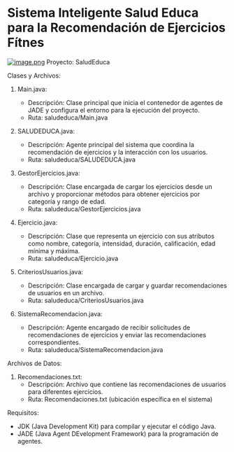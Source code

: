 # Sistema Inteligente Salud Educa para la Recomendación de Ejercicios Fítnes
[![image.png](https://i.postimg.cc/R0Q6g6Sw/image.png)](https://postimg.cc/jW2S5jJj)
Proyecto: SaludEduca

Clases y Archivos:

1. Main.java:
   - Descripción: Clase principal que inicia el contenedor de agentes de JADE y configura el entorno para la ejecución del proyecto.
   - Ruta: saludeduca/Main.java

2. SALUDEDUCA.java:
   - Descripción: Agente principal del sistema que coordina la recomendación de ejercicios y la interacción con los usuarios.
   - Ruta: saludeduca/SALUDEDUCA.java

3. GestorEjercicios.java:
   - Descripción: Clase encargada de cargar los ejercicios desde un archivo y proporcionar métodos para obtener ejercicios por categoría y rango de edad.
   - Ruta: saludeduca/GestorEjercicios.java

4. Ejercicio.java:
   - Descripción: Clase que representa un ejercicio con sus atributos como nombre, categoría, intensidad, duración, calificación, edad mínima y máxima.
   - Ruta: saludeduca/Ejercicio.java

5. CriteriosUsuarios.java:
   - Descripción: Clase encargada de cargar y guardar recomendaciones de usuarios en un archivo.
   - Ruta: saludeduca/CriteriosUsuarios.java

6. SistemaRecomendacion.java:
   - Descripción: Agente encargado de recibir solicitudes de recomendaciones de ejercicios y enviar las recomendaciones correspondientes.
   - Ruta: saludeduca/SistemaRecomendacion.java

Archivos de Datos:

1. Recomendaciones.txt:
   - Descripción: Archivo que contiene las recomendaciones de usuarios para diferentes ejercicios.
   - Ruta: Recomendaciones.txt (ubicación específica en el sistema)

Requisitos:
- JDK (Java Development Kit) para compilar y ejecutar el código Java.
- JADE (Java Agent DEvelopment Framework) para la programación de agentes.
